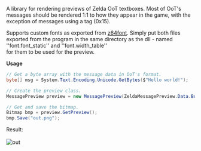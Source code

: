 A library for rendering previews of Zelda OoT textboxes.
Most of OoT's messages should be rendered 1:1 to how they appear in the game,
with the exception of messages using a <Background> tag (0x15).
  
Supports custom fonts as exported from <a href="https://github.com/z64me/z64font">z64font</a>. Simply put
both files exported from the program in the same directory as the dll - named ''font.font_static'' and ''font.width_table''  
for them to be used for the preview.


<b>Usage</b>
```csharp
// Get a byte array with the message data in OoT's format.
byte[] msg = System.Text.Encoding.Unicode.GetBytes($"Hello world!");

// Create the preview class.
MessagePreview preview = new MessagePreview(ZeldaMessagePreview.Data.BoxType.Black, msg);

// Get and save the bitmap.
Bitmap bmp = preview.GetPreview();
bmp.Save("out.png");
```
Result:<br><br>
![out](https://user-images.githubusercontent.com/43761362/130130470-b00bb939-e525-4d93-9365-5175393c166d.png)




